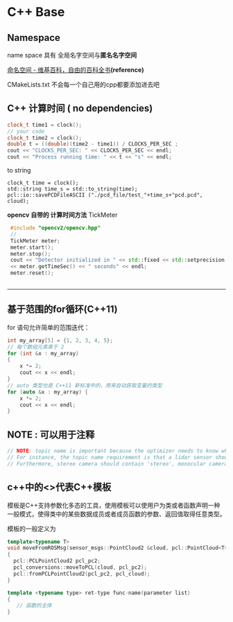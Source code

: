 # C++ Base

## Namespace

name space 具有 全局名字空间与**匿名名字空间**

[命名空间 - 维基百科，自由的百科全书](https://zh.wikipedia.org/wiki/%E5%91%BD%E5%90%8D%E7%A9%BA%E9%97%B4)**(reference)**

CMakeLists.txt 不会每一个自己用的cpp都要添加进去吧

## C++ 计算时间 ( no dependencies)

```cpp
clock_t time1 = clock();
// your code
clock_t time2 = clock();
double t = ((double)(time2 - time1)) / CLOCKS_PER_SEC ;
cout << "CLOCKS_PER_SEC: " << CLOCKS_PER_SEC << endl;
cout << "Process running time: " << t << "s" << endl;
```

to  string&#x20;

```
clock_t time = clock();
std::string time_s = std::to_string(time);
pcl::io::savePCDFileASCII ("./pcd_file/test_"+time_s+"pcd.pcd", cloud);
```

**opencv 自带的 计算时间方法** TickMeter

```cpp
 #include "opencv2/opencv.hpp"
 //
 TickMeter meter;
 meter.start();
 meter.stop();
 cout << "Detector initialized in " << std::fixed << std::setprecision(3)
 << meter.getTimeSec() << " seconds" << endl;
 meter.reset();
 
```

****

## **基于范围的for循环(C++11)**

for 语句允许简单的范围迭代：

```cpp
int my_array[5] = {1, 2, 3, 4, 5};
// 每个数组元素乘于 2
for (int &x : my_array)
{
    x *= 2;
    cout << x << endl;  
}
// auto 类型也是 C++11 新标准中的，用来自动获取变量的类型
for (auto &x : my_array) {
    x *= 2;
    cout << x << endl;  
}
```

## **NOTE : 可以用于注释**

```cpp
// NOTE: topic name is important because the optimizer needs to know which sensor it is
// For instance, the topic name requirement is that a lidar sensor should contain 'lidar' in the name.
// Furthermore, stereo camera should contain 'stereo', monocular camera should contain 'mono' and radar sensor should contain 'radar')
```

## c++中的<>代表C++模板

模板是C++支持参数化多态的工具，使用模板可以使用户为类或者函数声明一种一般模式，使得类中的某些数据成员或者成员函数的参数、返回值取得任意类型。

模板的一般定义为

```cpp
template<typename T>
void moveFromROSMsg(sensor_msgs::PointCloud2 &cloud, pcl::PointCloud<T> &pcl_cloud)
{
  pcl::PCLPointCloud2 pcl_pc2;
  pcl_conversions::moveToPCL(cloud, pcl_pc2);
  pcl::fromPCLPointCloud2(pcl_pc2, pcl_cloud);
}
```

```cpp
template <typename type> ret-type func-name(parameter list)
{
   // 函数的主体
}
```

